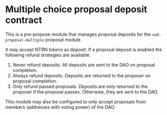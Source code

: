 # Multiple choice proposal deposit contract

This is a pre-propose module that manages proposal deposits for the
`cwd-proposal-multiple` proposal module.

It may accept NTRN tokens as deposit. If a proposal deposit is enabled
the following refund strategies are available:

1. Never refund deposits. All deposits are sent to the DAO on proposal
   completion.
2. Always refund deposits. Deposits are returned to the proposer on
   proposal completion.
3. Only refund passed proposals. Deposits are only returned to the
   proposer if the proposal passes. Otherwise, they are sent to the
   DAO.

This module may also be configured to only accept proposals from
members (addresses with voting power) of the DAO.

